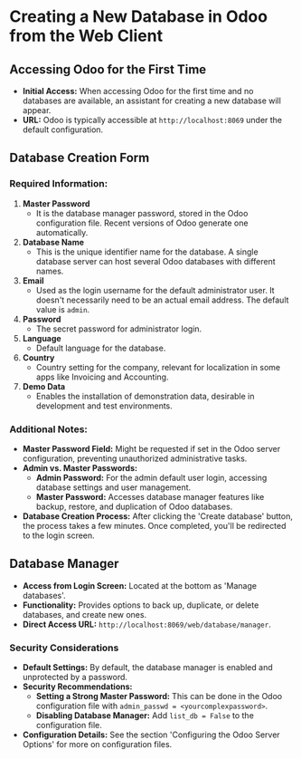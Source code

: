 # Creating a New Database in Odoo from the Web Client

## Accessing Odoo for the First Time

- **Initial Access:** When accessing Odoo for the first time and no databases are available, an assistant for creating a new database will appear.
- **URL:** Odoo is typically accessible at `http://localhost:8069` under the default configuration.

## Database Creation Form

### Required Information:

1. **Master Password**
   - It is the database manager password, stored in the Odoo configuration file. Recent versions of Odoo generate one automatically.
2. **Database Name**
   - This is the unique identifier name for the database. A single database server can host several Odoo databases with different names.
3. **Email**
   - Used as the login username for the default administrator user. It doesn't necessarily need to be an actual email address. The default value is `admin`.
4. **Password**
   - The secret password for administrator login.
5. **Language**
   - Default language for the database.
6. **Country**
   - Country setting for the company, relevant for localization in some apps like Invoicing and Accounting.
7. **Demo Data**
   - Enables the installation of demonstration data, desirable in development and test environments.

### Additional Notes:

- **Master Password Field:** Might be requested if set in the Odoo server configuration, preventing unauthorized administrative tasks.
- **Admin vs. Master Passwords:**
  - **Admin Password:** For the admin default user login, accessing database settings and user management.
  - **Master Password:** Accesses database manager features like backup, restore, and duplication of Odoo databases.
- **Database Creation Process:** After clicking the 'Create database' button, the process takes a few minutes. Once completed, you'll be redirected to the login screen.

## Database Manager

- **Access from Login Screen:** Located at the bottom as 'Manage databases'.
- **Functionality:** Provides options to back up, duplicate, or delete databases, and create new ones.
- **Direct Access URL:** `http://localhost:8069/web/database/manager`.

### Security Considerations

- **Default Settings:** By default, the database manager is enabled and unprotected by a password.
- **Security Recommendations:**
  - **Setting a Strong Master Password:** This can be done in the Odoo configuration file with `admin_passwd = <yourcomplexpassword>`.
  - **Disabling Database Manager:** Add `list_db = False` to the configuration file.
- **Configuration Details:** See the section 'Configuring the Odoo Server Options' for more on configuration files.
